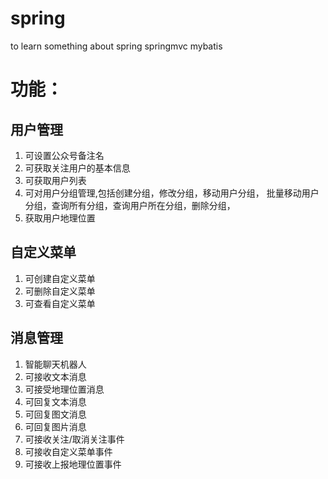 # spring
to learn something about spring springmvc mybatis

# 功能：
## 用户管理
1. 可设置公众号备注名
1. 可获取关注用户的基本信息
1. 可获取用户列表
1. 可对用户分组管理,包括创建分组，修改分组，移动用户分组，
批量移动用户分组，查询所有分组，查询用户所在分组，删除分组，
1. 获取用户地理位置

## 自定义菜单
1. 可创建自定义菜单
1. 可删除自定义菜单
1. 可查看自定义菜单

## 消息管理
1. 智能聊天机器人
1. 可接收文本消息
1. 可接受地理位置消息
1. 可回复文本消息
1. 可回复图文消息
1. 可回复图片消息
1. 可接收关注/取消关注事件
1. 可接收自定义菜单事件
1. 可接收上报地理位置事件

##

